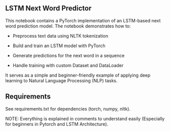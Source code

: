 ## LSTM Next Word Predictor

This notebook contains a PyTorch implementation of an LSTM-based next word prediction model. The notebook demonstrates how to:

- Preprocess text data using NLTK tokenization

- Build and train an LSTM model with PyTorch

- Generate predictions for the next word in a sequence

- Handle training with custom Dataset and DataLoader

It serves as a simple and beginner-friendly example of applying deep learning to Natural Language Processing (NLP) tasks.

## Requirements

See requirements.txt for dependencies (torch, numpy, nltk).

NOTE: Everything is explained in comments to understand easily (Especially for beginners in Pytorch and LSTM Architecture).